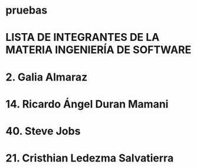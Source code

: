 # pruebas

# LISTA DE INTEGRANTES DE LA MATERIA INGENIERÍA DE SOFTWARE
# 2. Galia Almaraz
# 14. Ricardo Ángel Duran Mamani
# 40. Steve Jobs
# 21. Cristhian Ledezma Salvatierra
